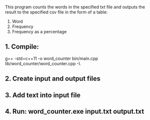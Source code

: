 This program counts the words in the specified txt file and outputs the result to the specified csv file in the form of a table:
1) Word
2) Frequency
3) Frequency as a percentage

## 1. Compile:
g++ -std=c++11 -o word_counter bin/main.cpp lib/word_counter/word_counter.cpp -I.

## 2. Create input and output files

## 3. Add text into input file

## 4. Run: word_counter.exe input.txt output.txt
